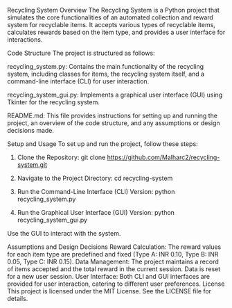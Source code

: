 Recycling System
Overview
The Recycling System is a Python project that simulates the core functionalities of an automated collection and reward system for recyclable items. It accepts various types of recyclable items, calculates rewards based on the item type, and provides a user interface for interactions.

Code Structure
The project is structured as follows:

recycling_system.py: Contains the main functionality of the recycling system, including classes for items, the recycling system itself, and a command-line interface (CLI) for user interaction.

recycling_system_gui.py: Implements a graphical user interface (GUI) using Tkinter for the recycling system.

README.md: This file provides instructions for setting up and running the project, an overview of the code structure, and any assumptions or design decisions made.

Setup and Usage
To set up and run the project, follow these steps:

1. Clone the Repository:
git clone https://github.com/Malharc2/recycling-system.git

2. Navigate to the Project Directory:
cd recycling-system

3. Run the Command-Line Interface (CLI) Version:
python recycling_system.py

5. Run the Graphical User Interface (GUI) Version:
python recycling_system_gui.py

Use the GUI to interact with the system.

Assumptions and Design Decisions
Reward Calculation: The reward values for each item type are predefined and fixed (Type A: INR 0.10, Type B: INR 0.05, Type C: INR 0.15).
Data Management: The project maintains a record of items accepted and the total reward in the current session. Data is reset for a new user session.
User Interface: Both CLI and GUI interfaces are provided for user interaction, catering to different user preferences.
License
This project is licensed under the MIT License. See the LICENSE file for details.



